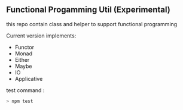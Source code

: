 ## Functional Progamming Util (Experimental) ##

this repo contain class and helper to support functional programming

Current version  implements:
+ Functor
+ Monad
+ Either
+ Maybe
+ IO
+ Applicative

test command :
```javascript
> npm test
```
